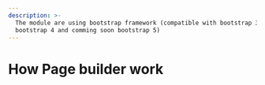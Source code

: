 ```yaml
---
description: >-
  The module are using bootstrap framework (compatible with bootstrap 3,
  bootstrap 4 and comming soon bootstrap 5)
---
```


# How Page builder work

